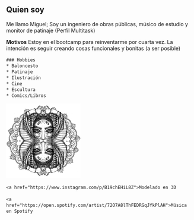    ## Quien soy

   Me llamo Miguel; Soy un ingeniero de obras públicas, músico de estudio y monitor de patinaje (Perfil Multitask)

   **Motivos**
   Estoy en el bootcamp para reinventarme por cuarta vez. La intención es seguir creando cosas funcionales y bonitas (a ser posible)

    ### Hobbies
    * Baloncesto
    * Patinaje 
    * Ilustración
    * Cine
    * Escultura
    * Comics/Libros


<img src="assets\Biomecanica DRACULA sintexto low (1).jpg" width=200px alt="Biomecanica">

    <a href="https://www.instagram.com/p/B19chEHiL8Z">Modelado en 3D

    <a href="https://open.spotify.com/artist/72O7A8lThFEDRGqJYkPlAH">Música en Spotify
  
  
  
  



